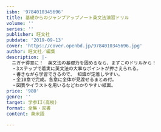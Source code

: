 ```yaml
---
isbn: '9784010345696'
title: 基礎からのジャンプアップノート英文法演習ドリル
volume: ''
series: ''
publisher: 旺文社
pubdate: '2019-09-13'
cover: 'https://cover.openbd.jp/9784010345696.jpg'
author: 旺文社／編集
description: |-
  ニガテ得意に！　英文法の基礎力を固めるなら、まずこのドリルから！
  ・3ステップで着実に英文法の大事なポイントが押さえられる。
  ・書きながら学習できるので、 知識が定着しやすい。
  ・全10章で完成。各章に全体が見渡せるまとめ付。
  ・図表やイラストを用いるなどわかりやすい紙面。
price: '980'
genre: ''
target: 学参II(高校)
format: 全集・双書
content: 英米語

---
```

